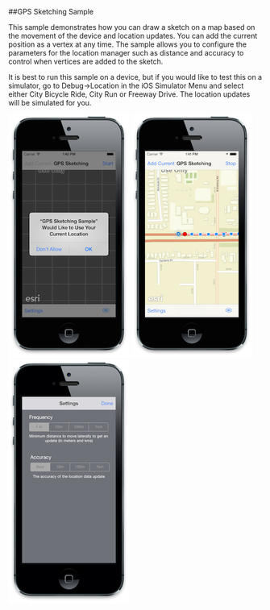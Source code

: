 ##GPS Sketching Sample 

This sample demonstrates how you can draw a sketch on a map based on the movement of the device and location  updates. You can add the current position as a vertex at any time. The sample allows you to configure the parameters for the location manager such as distance and accuracy to control when vertices are added to the sketch. 

It is best to run this sample on a device, but if you would like to test this on a simulator, go to Debug->Location in the iOS Simulator Menu and select either City Bicycle Ride, City Run or Freeway Drive. The location updates will be simulated for you. 

![](image.png)
![](image2.png)
![](image3.png)


